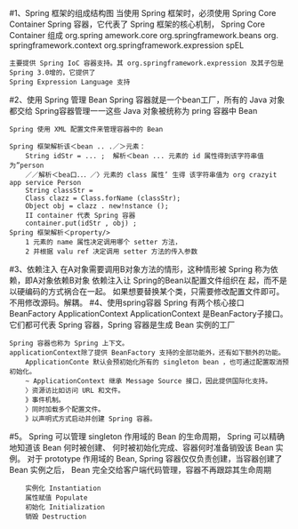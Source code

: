 #1、Spring 框架的组成结构图
    当使用 Spring 框架时，必须使用 Spring Core Container Spring 容器，它代表了 Spring 框架的核心机制， 
    Spring Core Container 组成
        org.spring amework.core
        org.springframework.beans 
        org. springframework.context 
        org.springframework.expression   spEL

    主要提供 Spring IoC 容器支持。其 org.springframework.expression 及其子包是 Spring 3.0增的，它提供了 
    Spring Expression Language 支持
#2、使用 Spring 管理 Bean
    Spring 容器就是一个bean工厂，所有的 Java 对象都交给 Spring容器管理一一这些 Java 对象被统称为 pring 容器中 Bean
    
    Spring 使用 XML 配置文件来管理容器中的 Bean

    Spring 框架解析该＜bean .. .／＞元素：
        String idStr = ... ;  解析＜bean ... 元素的 id 属性得到该字符串值为”person
        ／／解析＜bea口．．．／〉元素的 class 属性’ 生得 该字符串值为 org crazyit app service Person
        String classStr = 
        Class clazz = Class.forName (classStr); 
        Object obj = clazz . new!nstance (); 
        II container 代表 Spring 容器
        container.put(idStr , obj) ;
    Spring 框架解析＜property/> 
        1 元素的 name 属性决定调用哪个 setter 方法，
        2 并根据 valu ref 决定调用 setter 方法的传入参数
#3、依赖注入
    在A对象需要调用B对象方法的情形，这种情形被 Spring 称为依赖，即A对象依赖B对象
    依赖注入让 Spring的Bean以配置文件组织在 起，而不是以硬编码的方式祸合在一起。
        如果想要替换某个类，只需要修改配置文件即可。不用修改源码。解耦。
#4、使用spring容器
    Spring 有两个核心接口
        BeanFactory
        ApplicationContext 
            ApplicationContext 是BeanFactory子接口。它们都可代表 Spring 容器，Spring 容器是生成 Bean 实例的工厂
            
    Spring 容器也称为 Spring 上下文。
    applicationContext除了提供 BeanFactory 支持的全部功能外，还有如下额外的功能。
        ApplicationConte 默认会预初始化所有的 singleton bean ，也可通过配置取消预初始化。
        ~ ApplicationContext 继承 Message Source 接口，因此提供国际化支持。
        〉资源访比如访问 URL 和文件。
        》事件机制。
        〉同时加载多个配置文件。
        》以声明式方式启动并创建 Spring 容器。
    
#5。
    Spring 可以管理 singleton 作用域的 Bean 的生命周期， Spring 可以精确地知道该 Bean 何时被创建、
    何时被初始化完成、容器何时准备销毁该 Bean 实例。
    对于 prototype 作用域的 Bean, Spring 容器仅仅负责创建，当容器创建了 Bean 实例之后， Bean 完全交给客户端代码管理，容器不再跟踪其生命周期
    
        实例化 Instantiation
        属性赋值 Populate
        初始化 Initialization
        销毁 Destruction
